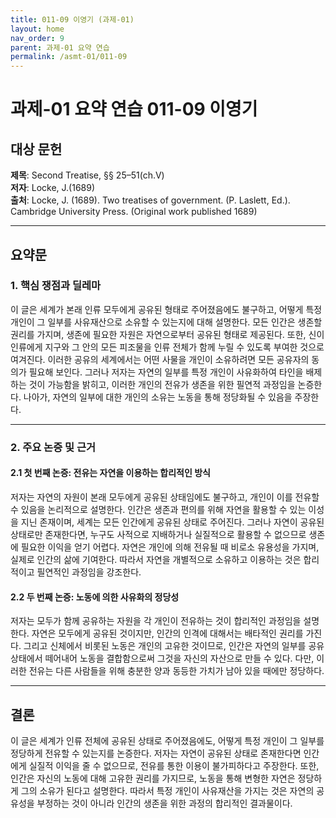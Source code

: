 ```yaml
---
title: 011-09 이영기 (과제-01)
layout: home
nav_order: 9
parent: 과제-01 요약 연습
permalink: /asmt-01/011-09
---
```


# 과제-01 요약 연습 011-09 이영기 

## 대상 문헌  
**제목**: Second Treatise, §§ 25–51(ch.V)  
**저자**: Locke, J.(1689)  
**출처**: Locke, J. (1689). Two treatises of government. (P. Laslett, Ed.). Cambridge University Press. (Original work published 1689)  

---

## 요약문  

### 1. 핵심 쟁점과 딜레마  
이 글은 세계가 본래 인류 모두에게 공유된 형태로 주어졌음에도 불구하고, 어떻게 특정 개인이 그 일부를 사유재산으로 소유할 수 있는지에 대해 설명한다. 모든 인간은 생존할 권리를 가지며, 생존에 필요한 자원은 자연으로부터 공유된 형태로 제공된다. 또한, 신이 인류에게 지구와 그 안의 모든 피조물을 인류 전체가 함께 누릴 수 있도록 부여한 것으로 여겨진다. 이러한 공유의 세계에서는 어떤 사물을 개인이 소유하려면 모든 공유자의 동의가 필요해 보인다. 그러나 저자는 자연의 일부를 특정 개인이 사유화하여 타인을 배제하는 것이 가능함을 밝히고, 이러한 개인의 전유가 생존을 위한 필연적 과정임을 논증한다. 나아가, 자연의 일부에 대한 개인의 소유는 노동을 통해 정당화될 수 있음을 주장한다.


---

### 2. 주요 논증 및 근거  

#### 2.1 첫 번째 논증: 전유는 자연을 이용하는 합리적인 방식  
저자는 자연의 자원이 본래 모두에게 공유된 상태임에도 불구하고, 개인이 이를 전유할 수 있음을 논리적으로 설명한다. 인간은 생존과 편의를 위해 자연을 활용할 수 있는 이성을 지닌 존재이며, 세계는 모든 인간에게 공유된 상태로 주어진다. 그러나 자연이 공유된 상태로만 존재한다면, 누구도 사적으로 지배하거나 실질적으로 활용할 수 없으므로 생존에 필요한 이익을 얻기 어렵다. 자연은 개인에 의해 전유될 때 비로소 유용성을 가지며, 실제로 인간의 삶에 기여한다. 따라서 자연을 개별적으로 소유하고 이용하는 것은 합리적이고 필연적인 과정임을 강조한다.


#### 2.2 두 번째 논증: 노동에 의한 사유화의 정당성  
저자는 모두가 함께 공유하는 자원을 각 개인이 전유하는 것이 합리적인 과정임을 설명한다. 자연은 모두에게 공유된 것이지만, 인간의 인격에 대해서는 배타적인 권리를 가진다. 그리고 신체에서 비롯된 노동은 개인의 고유한 것이므로, 인간은 자연의 일부를 공유 상태에서 떼어내어 노동을 결합함으로써 그것을 자신의 자산으로 만들 수 있다. 다만, 이러한 전유는 다른 사람들을 위해 충분한 양과 동등한 가치가 남아 있을 때에만 정당하다.


---

## 결론  
이 글은 세계가 인류 전체에 공유된 상태로 주어졌음에도, 어떻게 특정 개인이 그 일부를 정당하게 전유할 수 있는지를 논증한다. 저자는 자연이 공유된 상태로 존재한다면 인간에게 실질적 이익을 줄 수 없으므로, 전유를 통한 이용이 불가피하다고 주장한다. 또한, 인간은 자신의 노동에 대해 고유한 권리를 가지므로, 노동을 통해 변형한 자연은 정당하게 그의 소유가 된다고 설명한다. 따라서 특정 개인이 사유재산을 가지는 것은 자연의 공유성을 부정하는 것이 아니라 인간의 생존을 위한 과정의 합리적인 결과물이다.

